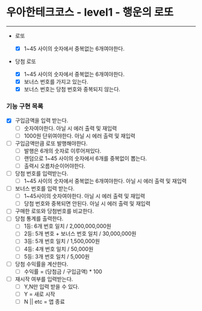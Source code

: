 # 우아한테크코스 - level1 - 행운의 로또

---

- 로또

  - [x] 1~45 사이의 숫자에서 중복없는 6개여야한다.

- 당첨 로또

  - [x] 1~45 사이의 숫자에서 중복없는 6개여야한다.
  - [x] 보너스 번호를 가지고 있는다.
  - [x] 보너스 번호는 당첨 번호와 중복되지 않는다.

### 기능 구현 목록

- [x] 구입금액을 입력 받는다.
  - [ ] 숫자여야한다. 아닐 시 에러 출력 및 재입력
  - [ ] 1000원 단위여야한다. 아닐 시 에러 출력 및 재입력
- [ ] 구입금액만큼 로또 발행해야한다.
  - [ ] 발행은 6개의 숫자로 이루어져있다.
  - [ ] 랜덤으로 1~45 사이의 숫자에서 6개를 중복없이 뽑는다.
  - [ ] 출력시 오름차순이어야한다.
- [ ] 당첨 번호를 입력받는다.
  - [ ] 1~45 사이의 숫자에서 중복없는 6개여야한다. 아닐 시 에러 출력 및 재입력
- [ ] 보너스 번호를 입력 받는다.
  - [ ] 1~45사이의 숫자여야한다. 아닐 시 에러 출력 및 재입력
  - [ ] 당첨 번호와 중복되면 안된다. 아닐 시 에러 출력 및 재입력
- [ ] 구매한 로또와 당첨번호를 비교한다.
- [ ] 당첨 통계를 출력한다.
  - [ ] 1등: 6개 번호 일치 / 2,000,000,000원
  - [ ] 2등: 5개 번호 + 보너스 번호 일치 / 30,000,000원
  - [ ] 3등: 5개 번호 일치 / 1,500,000원
  - [ ] 4등: 4개 번호 일치 / 50,000원
  - [ ] 5등: 3개 번호 일치 / 5,000원
- [ ] 당첨 수익률을 계산한다.
  - [ ] 수익률 = (당첨금 / 구입금액) \* 100
- [ ] 재시작 여부를 입력받는다.
  - [ ] Y,N만 입력 받을 수 있다.
  - [ ] Y = 새로 시작
  - [ ] N || etc = 앱 종료
